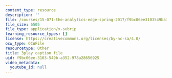 ```yaml
---
content_type: resource
description: ''
file: /courses/15-071-the-analytics-edge-spring-2017/f9bc06ee3103549ba352978a28656925_jcvxkX2V-SM.vtt
file_size: 6505
file_type: application/x-subrip
learning_resource_types: []
license: https://creativecommons.org/licenses/by-nc-sa/4.0/
ocw_type: OCWFile
resourcetype: Other
title: 3play caption file
uid: f9bc06ee-3103-549b-a352-978a28656925
video_metadata:
  youtube_id: null
---
```

